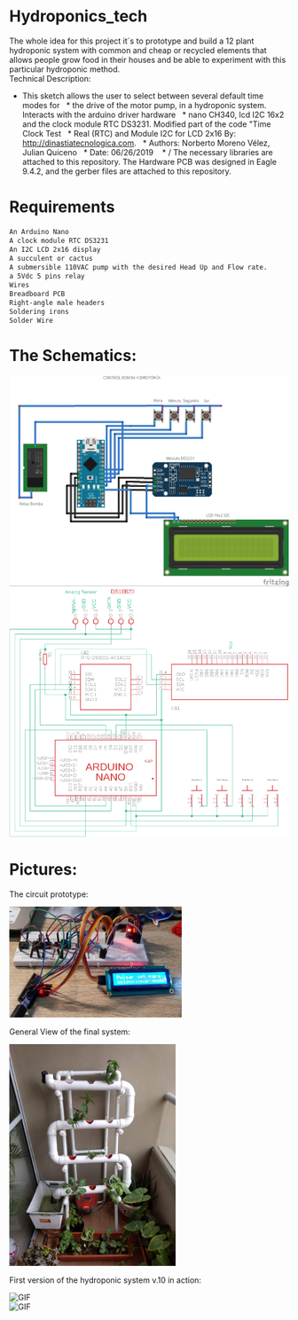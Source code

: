 # Hydroponics_tech

The whole idea for this project it´s to prototype and build a 12 plant hydroponic system with common and cheap or recycled elements that allows people grow food in their houses and be able to experiment with this particular hydroponic method.
    
   Technical Description: 
  * This sketch allows the user to select between several default time modes for
  * the drive of the motor pump, in a hydroponic system. Interacts with the arduino driver hardware
  * nano CH340, lcd I2C 16x2 and the clock module RTC DS3231. Modified part of the code "Time Clock Test
  * Real (RTC) and Module I2C for LCD 2x16 By: http://dinastiatecnologica.com.
  * Authors: Norberto Moreno Vélez, Julian Quiceno
  * Date: 06/26/2019
   * /
The necessary libraries are attached to this repository.
The Hardware PCB was designed in Eagle 9.4.2, and the gerber files are attached to this repository.

# Requirements
    An Arduino Nano
    A clock module RTC DS3231
    An I2C LCD 2x16 display
    A succulent or cactus
    A submersible 110VAC pump with the desired Head Up and Flow rate.
    a 5Vdc 5 pins relay
    Wires
    Breadboard PCB
    Right-angle male headers
    Soldering irons
    Solder Wire

# The Schematics:
![Schematic_Hydroponic](schematyc1.jpg) 
![Schematic_Hydroponic](Schematic_Hydroponic.png) 

# Pictures:
The circuit prototype:
<div><img src="https://github.com/NorberMV/Hydroponics_tech/blob/master/hidrophonicSys.jpg" alt="My Project GIF" height="200"></div>


General View of the final system:
<div><img src="https://github.com/NorberMV/Hydroponics_tech/blob/master/hidrophonicSystem.jpg" alt="My Project GIF" height="400"></div>


First version of the hydroponic system v.10 in action: 
<div><img src="https://github.com/NorberMV/Hydroponics_tech/blob/master/hydroponic2.gif" alt="GIF" height="400"></div>
<div><img src="https://github.com/NorberMV/Hydroponics_tech/blob/master/hydroponic.gif" alt="GIF" height="400"></div>
